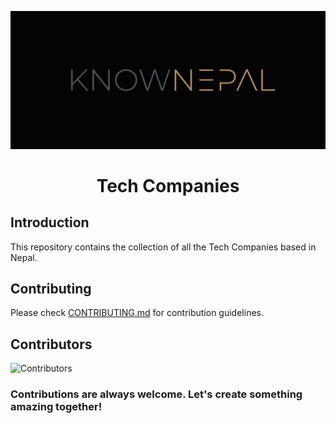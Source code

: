 ![Image](https://raw.githubusercontent.com/Know-Nepal/.github/main/profile/assets/logo.png)

<h1 align="center"> Tech Companies </h1>

<h2> Introduction </h2>

This repository contains the collection of all the Tech Companies based in Nepal.

## Contributing

Please check [CONTRIBUTING.md](./CONTRIBUTING.md) for contribution guidelines.

## Contributors

![Contributors](https://contrib.rocks/image?repo=Know-Nepal/tech-companies)

### Contributions are always welcome. Let's create something amazing together!
